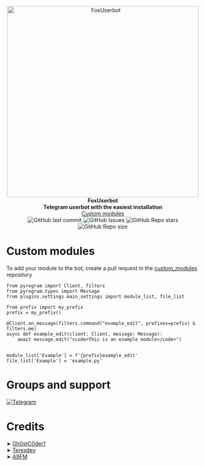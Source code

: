 <p align="center">
        <img src="https://github.com/FoxUserbot/FoxUserbot/raw/main/logo.png" width="500" alt="FoxUserbot">
    </a>
    <br>
    <b>FoxUserbot</b>
    <br>
    <b>Telegram userbot with the easiest installation</b>
    <br>
    <a href='https://github.com/FoxUserbot/Modules'>
        Custom modules
    </a>
    <br>
    <img alt="GitHub last commit" src="https://img.shields.io/github/last-commit/FoxUserbot/FoxUserbot?style=for-the-badge">
    <img alt="GitHub Issues" src="https://img.shields.io/github/issues/FoxUserbot/FoxUserbot?style=for-the-badge">
    <img alt="GitHub Repo stars" src="https://img.shields.io/github/stars/FoxUserbot/FoxUserbot?style=for-the-badge">
    <img alt="GitHub Repo size" src="https://img.shields.io/github/repo-size/FoxUserbot/FoxUserbot?style=for-the-badge">
</p>



<h1>Custom modules</h1>

<p>To add your module to the bot, create a pull request in the <a href='https://github.com/FoxUserbot/Modules/'>custom_modules</a> repository</p>

```python3
from pyrogram import Client, filters
from pyrogram.types import Message
from plugins.settings.main_settings import module_list, file_list

from prefix import my_prefix
prefix = my_prefix()

@Client.on_message(filters.command("example_edit", prefixes=prefix) & filters.me)
async def example_edit(client: Client, message: Message):
    await message.edit("<code>This is an example module</code>")


module_list['Example'] = f'{prefix}example_edit'
file_list['Example'] = 'example.py'
```

<h1>Groups and support</h1>
<a href="https://t.me/foxteam0">
<img alt="Telegram" src="https://img.shields.io/badge/Telegram-2CA5E0?style=for-the-badge&logo=telegram">
</a>

<h1>Credits</h1>
➤ <a href="https://github.com/gh0stc0der1">Gh0stC0der1</a><br>
➤ <a href="https://github.com/terexdev">Terexdev</a><br>
➤ <a href="https://github.com/A9FM">A9FM</a>
